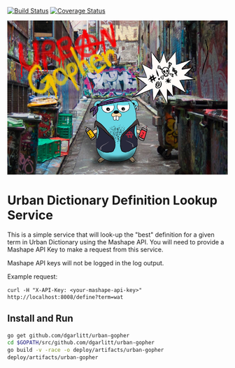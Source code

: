 [![Build Status](https://travis-ci.org/dgarlitt/urban-gopher.svg)](https://travis-ci.org/dgarlitt/urban-gopher)
[![Coverage Status](https://coveralls.io/repos/github/dgarlitt/urban-gopher/badge.svg?branch=master)](https://coveralls.io/github/dgarlitt/urban-gopher?branch=master)

![Urban Gopher Logo](https://raw.githubusercontent.com/dgarlitt/image-repo/master/urban-gopher/urban-gopher-art.jpg)

# Urban Dictionary Definition Lookup Service

This is a simple service that will look-up the "best" definition for a given term
in Urban Dictionary using the Mashape API. You will need to provide a Mashape
API Key to make a request from this service.

Mashape API keys will not be logged in the log output.

Example request:

```
curl -H "X-API-Key: <your-mashape-api-key>" http://localhost:8008/define?term=wat
```

## Install and Run

```sh
go get github.com/dgarlitt/urban-gopher
cd $GOPATH/src/github.com/dgarlitt/urban-gopher
go build -v -race -o deploy/artifacts/urban-gopher
deploy/artifacts/urban-gopher
```
